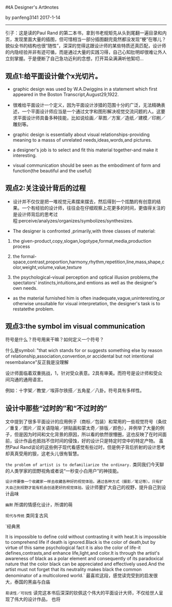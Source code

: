 #《A Designer's Art》notes

by panfeng3141 2017-1-14

---

引子：这是读的Paul Rand 的第二本书，拿到书老规矩先从头到尾翻一遍目录和内页，发现里面大量的插图，但可惜相当一部分插图翻完竟然都没发现“梗”在哪儿？貌似全书的结构也很“随性”，深深的觉得这跟设计师的某些特质还真匹配，设计师的内隐经验并非有迹可循，而是通过大量的实践习得，自己心知肚明却很难让外人立刻掌握。于是便断了自己急功近利的念想，打开耳朵满满听他絮叨...


## 观点1:给平面设计做个x光切片。
- graphic design was used by W.A.Dwiggins in a statement which first appeared in the Boston Transcript,August29,1922.

- 很难给平面设计一个定义，因为平面设计涉猎的范围十分的广泛，无法精确表述，一个平面设计师应当是一个通过文字和图形解决视觉交流问题的人。这要求平面设计师具备多种技能，比如说绘画／草图／方案／造纸／建模／印刷／雕刻等。

- graphic design is essentially about visual relationships-providing meaning to a masss of unrelated needs,ideas,words,and pictures.

- a designer's job is to select and fit this material together-and make it interesting.

- visual communication should be seen as the embodiment of form and function(the beautiful and the useful)

## 观点2:关注设计背后的过程
- 设计并不仅仅是把一堆视觉元素摆来摆去，然后得到一个炫酷的有创意的结果。一个有经验的设计师，往往会在仔细观察上花更多的时间，更值得关注的是设计师背后的思考过程:perceive/analyzes/organizes/symbolizes/synthesizes.

- The designer is confronted ,primarily,with three classes of material:

1) the given-product,copy,slogan,logotype,format,media,production process

2) the formal-space,contrast,proportion,harmony,rhythm,repetition,line,mass,shape,color,weight,volume,value,texture

3) the psychological-visual perception and optical illusion problems,the spectators' instincts,intuitions,and emtions as well as the designer's own needs.

- as the material furnished him is often inadequate,vague,uninteresting,or otherwise unsuitable for visual interpretation, the designer's task is to restatethe problem.

## 观点3:the symbol im visual communication

符号是什么？符号用来干嘛？如何定义一个符号？

什么是symbol:
"that wich stands for or suggests something else by reason of relationship,association,convention,or accidental but not intentional resembalance"反正我是没理解

设计师面临着双重挑战，1，针对受众表意。2具有审美。而符号是设计师和受众间沟通的通用语言。

例如：十字架／教堂／埃菲尔铁搭／五角星／八卦。符号具有多样性。

## 设计中那些“过时的”和“不过时的”

文中提到了很多平面设计的应用例子（商标／包装）和常用的一些视觉符号（条纹／重复／图片／双关语隐喻／拼贴画和蒙太奇／排版／颜色），并例举了大量的例子，但是因为时间和文化背景的原因，所以看的依然很懵圈，这也反映了在时间面前，设计作品也抵挡不住时间的侵蚀，好的设计只是特定时空中的特定产物。
虽然Paul Rand谈论的这些例子现代看感觉有些过时，但是例子背后折射的设计思考却真真受用的狠，这老头儿很有智慧。

`the problem of artist is to defamiliarize the ordinary.`
类同我们今天聊的人类学家的田野视角或者说“一秒变小白用户”的神技能。

`设计师要像一个收藏家一样去收藏各种好的视觉体验。通过各种方式（摄影／笔记等）。只有扩大自己到视野才能有机会创造更好的视觉体验。`设计师要扩大自己的视野，提升自己到设计品味


`幽默`
所谓的情感化设计，所谓的萌

`现代与传统`
类同复古风

`经典黑

It is impossible to define cold without contrasting it with heat.It is impossible to comprehend life if death is ignored.Black is the color of death,but by virtue of this same psychological fact it is also the color of life-it defines,contrasts,and enhance life,light,and color.It is through the artist's awareness of black as a polar element and consequently of its paradoxical nature that the color black can be appreciated and effectively used.And the artist must not forget that its neutrality makes black the common denominator of a multicolored world.`
最喜欢这段，感觉读完受到的启发很大，泰国的黑庙与白庙

`易读性／可玩性`
读完这本书后深深的钦佩这个伟大的平面设计大师，不仅给世人呈现了伟大的设计作品，
也将
